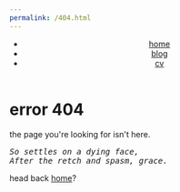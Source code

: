```yaml
---
permalink: /404.html
---
```

<header>
    <nav>
        <ul>
            <li><a href="/">home</a></li>
            <li><a href="/blog.html">blog</a></li>
            <li><a href="/assets/kian-faizi-cv.pdf">cv</a></li>
        </ul>
    </nav>
</header>

# error 404

the page you're looking for isn't here.

<pre class="verse">
<i>So settles on a dying face,</i>
<i>After the retch and spasm, grace.</i>
</pre>

head back <a href="/">home</a>?